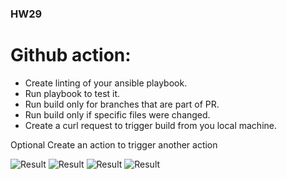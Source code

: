 ### HW29

# Github action:
- Create linting of your ansible playbook.
- Run playbook to test it.
- Run build only for branches that are part of PR.
- Run build only if specific files were changed.
- Create a curl request to trigger build from you local machine.

Optional
Create an action to trigger another action

![Result](https://i.ibb.co/yPyv3Pv/Screenshot-1.jpg)
![Result](https://i.ibb.co/G9pvGkN/Task4.jpg)
![Result](https://i.ibb.co/brZgNmF/Task5.jpg)
![Result](https://i.ibb.co/S7L3Hxm/Task5-1.jpg)
